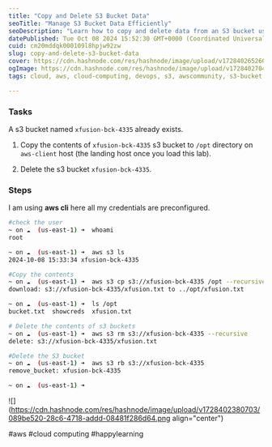```yaml
---
title: "Copy and Delete S3 Bucket Data"
seoTitle: "Manage S3 Bucket Data Efficiently"
seoDescription: "Learn how to copy and delete data from an S3 bucket using AWS CLI commands"
datePublished: Tue Oct 08 2024 15:52:30 GMT+0000 (Coordinated Universal Time)
cuid: cm20mddqk000109l8hpjw92zw
slug: copy-and-delete-s3-bucket-data
cover: https://cdn.hashnode.com/res/hashnode/image/upload/v1728402652604/e63ba6dd-afe2-4a78-97ef-72993eb99160.png
ogImage: https://cdn.hashnode.com/res/hashnode/image/upload/v1728402704226/e9ff29d8-c14d-4269-976d-878ecc76818c.png
tags: cloud, aws, cloud-computing, devops, s3, awscommunity, s3-bucket

---
```


### Tasks

A s3 bucket named `xfusion-bck-4335` already exists.

1) Copy the contents of `xfusion-bck-4335` s3 bucket to `/opt` directory on `aws-client` host (the landing host once you load this lab).

2) Delete the s3 bucket `xfusion-bck-4335`.

### Steps

I am using **aws cli** here all my credentials are preconfigured.

```bash
#check the user
~ on ☁️  (us-east-1) ➜  whoami
root

~ on ☁️  (us-east-1) ➜  aws s3 ls
2024-10-08 15:33:34 xfusion-bck-4335

#Copy the contents
~ on ☁️  (us-east-1) ➜  aws s3 cp s3://xfusion-bck-4335 /opt --recursive
download: s3://xfusion-bck-4335/xfusion.txt to ../opt/xfusion.txt 

~ on ☁️  (us-east-1) ➜  ls /opt
bucket.txt  showcreds  xfusion.txt

# Delete the contents of s3 buckets
~ on ☁️  (us-east-1) ➜  aws s3 rm s3://xfusion-bck-4335 --recursive
delete: s3://xfusion-bck-4335/xfusion.txt

#Delete the S3 bucket
~ on ☁️  (us-east-1) ➜  aws s3 rb s3://xfusion-bck-4335
remove_bucket: xfusion-bck-4335

~ on ☁️  (us-east-1) ➜  
```

![](https://cdn.hashnode.com/res/hashnode/image/upload/v1728402380703/089be520-28c6-4718-addd-08481f286d64.png align="center")

#aws #cloud computing #happylearning